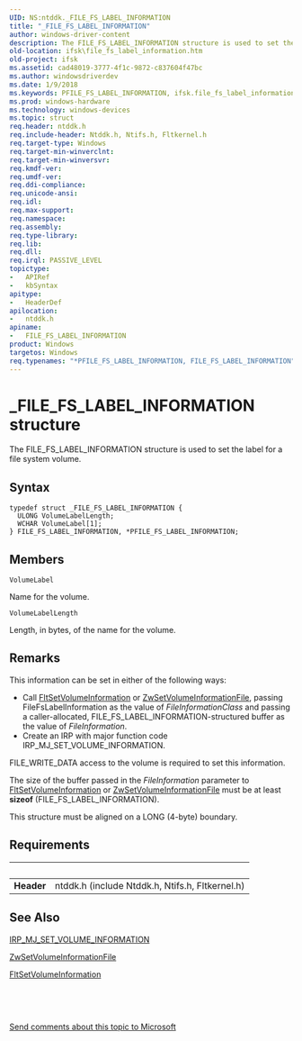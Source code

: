 ```yaml
---
UID: NS:ntddk._FILE_FS_LABEL_INFORMATION
title: "_FILE_FS_LABEL_INFORMATION"
author: windows-driver-content
description: The FILE_FS_LABEL_INFORMATION structure is used to set the label for a file system volume.
old-location: ifsk\file_fs_label_information.htm
old-project: ifsk
ms.assetid: cad48019-3777-4f1c-9872-c837604f47bc
ms.author: windowsdriverdev
ms.date: 1/9/2018
ms.keywords: PFILE_FS_LABEL_INFORMATION, ifsk.file_fs_label_information, FILE_FS_LABEL_INFORMATION structure [Installable File System Drivers], _FILE_FS_LABEL_INFORMATION, ntddk/FILE_FS_LABEL_INFORMATION, ntddk/PFILE_FS_LABEL_INFORMATION, fileinformationstructures_ac9398f2-2488-43b4-8fdb-76ae1f84066c.xml, *PFILE_FS_LABEL_INFORMATION, PFILE_FS_LABEL_INFORMATION structure pointer [Installable File System Drivers], FILE_FS_LABEL_INFORMATION
ms.prod: windows-hardware
ms.technology: windows-devices
ms.topic: struct
req.header: ntddk.h
req.include-header: Ntddk.h, Ntifs.h, Fltkernel.h
req.target-type: Windows
req.target-min-winverclnt: 
req.target-min-winversvr: 
req.kmdf-ver: 
req.umdf-ver: 
req.ddi-compliance: 
req.unicode-ansi: 
req.idl: 
req.max-support: 
req.namespace: 
req.assembly: 
req.type-library: 
req.lib: 
req.dll: 
req.irql: PASSIVE_LEVEL
topictype:
-	APIRef
-	kbSyntax
apitype:
-	HeaderDef
apilocation:
-	ntddk.h
apiname:
-	FILE_FS_LABEL_INFORMATION
product: Windows
targetos: Windows
req.typenames: "*PFILE_FS_LABEL_INFORMATION, FILE_FS_LABEL_INFORMATION"
---
```


# _FILE_FS_LABEL_INFORMATION structure
The FILE_FS_LABEL_INFORMATION structure is used to set the label for a file system volume.

## Syntax
````
typedef struct _FILE_FS_LABEL_INFORMATION {
  ULONG VolumeLabelLength;
  WCHAR VolumeLabel[1];
} FILE_FS_LABEL_INFORMATION, *PFILE_FS_LABEL_INFORMATION;
````

## Members


`VolumeLabel`

Name for the volume.

`VolumeLabelLength`

Length, in bytes, of the name for the volume.

## Remarks
This information can be set in either of the following ways: 
<ul>
<li>
Call <a href="..\fltkernel\nf-fltkernel-fltsetvolumeinformation.md">FltSetVolumeInformation</a> or <a href="..\ntifs\nf-ntifs-zwsetvolumeinformationfile.md">ZwSetVolumeInformationFile</a>, passing FileFsLabelInformation as the value of <i>FileInformationClass</i> and passing a caller-allocated, FILE_FS_LABEL_INFORMATION-structured buffer as the value of <i>FileInformation</i>. 

</li>
<li>
Create an IRP with major function code IRP_MJ_SET_VOLUME_INFORMATION. 

</li>
</ul>FILE_WRITE_DATA access to the volume is required to set this information. 

The size of the buffer passed in the <i>FileInformation</i> parameter to <a href="..\fltkernel\nf-fltkernel-fltsetvolumeinformation.md">FltSetVolumeInformation</a> or <a href="..\ntifs\nf-ntifs-zwsetvolumeinformationfile.md">ZwSetVolumeInformationFile</a> must be at least <b>sizeof</b> (FILE_FS_LABEL_INFORMATION). 

This structure must be aligned on a LONG (4-byte) boundary.

## Requirements
| &nbsp; | &nbsp; |
| ---- |:---- |
| **Header** | ntddk.h (include Ntddk.h, Ntifs.h, Fltkernel.h) |

## See Also

<a href="https://msdn.microsoft.com/library/windows/hardware/ff549415">IRP_MJ_SET_VOLUME_INFORMATION</a>

<a href="..\ntifs\nf-ntifs-zwsetvolumeinformationfile.md">ZwSetVolumeInformationFile</a>

<a href="..\fltkernel\nf-fltkernel-fltsetvolumeinformation.md">FltSetVolumeInformation</a>

 

 

<a href="mailto:wsddocfb@microsoft.com?subject=Documentation%20feedback [ifsk\ifsk]:%20FILE_FS_LABEL_INFORMATION structure%20 RELEASE:%20(1/9/2018)&amp;body=%0A%0APRIVACY STATEMENT%0A%0AWe use your feedback to improve the documentation. We don't use your email address for any other purpose, and we'll remove your email address from our system after the issue that you're reporting is fixed. While we're working to fix this issue, we might send you an email message to ask for more info. Later, we might also send you an email message to let you know that we've addressed your feedback.%0A%0AFor more info about Microsoft's privacy policy, see http://privacy.microsoft.com/en-us/default.aspx." title="Send comments about this topic to Microsoft">Send comments about this topic to Microsoft</a>